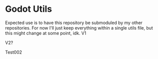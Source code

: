 # Godot Utils
Expected use is to have this repository be submoduled by my other repositories. For now I'll just keep everything within a single utils file, but this might change at some point, idk.
V1


V2?

Test002